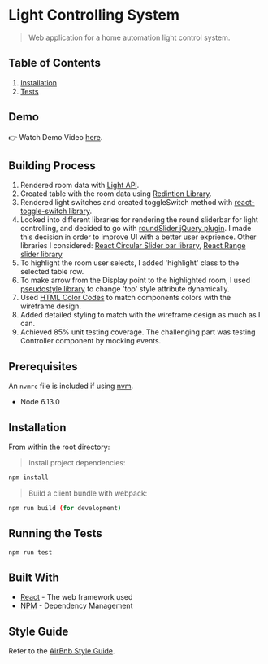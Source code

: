 # Light Controlling System

> Web application for a home automation light control system.

## Table of Contents

1. [Installation](#installation)
2. [Tests](#running-the-tests)

## Demo

👉 Watch Demo Video <a href="https://youtu.be/KEKBAi8L17Y">here</a>.
<br>


## Building Process
1. Rendered room data with [Light API](https://github.com/resin-io/light-api).
2. Created table with the room data using [Redintion Library](https://github.com/resin-io-modules/rendition).
3. Rendered light switches and created toggleSwitch method with [react-toggle-switch library](https://github.com/pgrimard/react-toggle-switch).
4. Looked into different libraries for rendering the round sliderbar for light controlling, and decided to go with [roundSlider jQuery plugin](https://github.com/soundar24/roundSlider). I made this decision in order to improve UI with a better user exprience. 
Other libraries I considered: [React Circular Slider bar library](https://github.com/alexsyo/react-circular-slider-bar),  [React Range slider library](https://whoisandy.github.io/react-rangeslider)
5. To highlight the room user selects, I added 'highlight' class to the selected table row.
6. To make arrow from the Display point to the highlighted room, I used [pseudostyle library](http://mcgivery.com/htmlelement-pseudostyle-settingmodifying-before-and-after-in-javascript) to change 'top' style attribute dynamically.
7. Used [HTML Color Codes](https://html-color-codes.info/colors-from-image) to match components colors with the wireframe design. 
8. Added detailed styling to match with the wireframe design as much as I can.
9. Achieved 85% unit testing coverage. The challenging part was testing Controller component by mocking events. 


## Prerequisites

An `nvmrc` file is included if using [nvm](https://github.com/creationix/nvm).

- Node 6.13.0

## Installation

From within the root directory:

> Install project dependencies:

```sh
npm install
```

> Build a client bundle with webpack: 

```sh
npm run build (for development) 
```

## Running the Tests

```sh
npm run test
```

## Built With

* [React](https://reactjs.org/) - The web framework used
* [NPM](https://www.npmjs.com/) - Dependency Management


## Style Guide

Refer to the [AirBnb Style Guide](https://github.com/airbnb/javascript).
